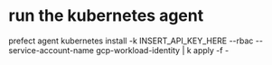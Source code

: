 # run the kubernetes agent

prefect agent kubernetes install -k INSERT_API_KEY_HERE --rbac --service-account-name gcp-workload-identity | k apply -f -
